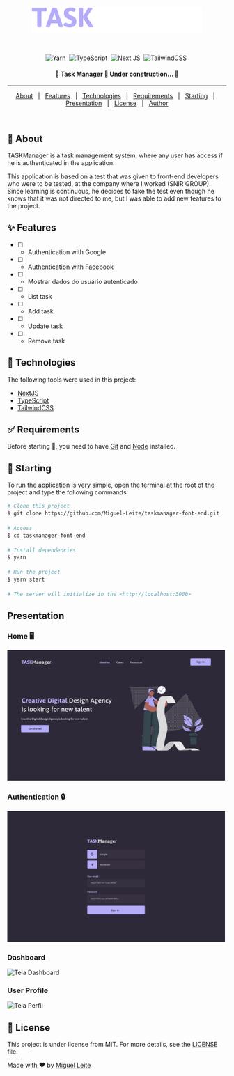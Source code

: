 <div align="center" id="top">
  <img src="./src/assets/logo.svg" alt="Main" />

  &#xa0;

  <!-- <a href="https://main.netlify.app">Demo</a> -->
</div>

<!-- <h1 align="center">Main</h1> -->

<span align="center">

![Yarn](https://img.shields.io/badge/yarn-%232C8EBB.svg?style=for-the-badge&logo=yarn&logoColor=white)&nbsp;
![TypeScript](https://img.shields.io/badge/typescript-%23007ACC.svg?style=for-the-badge&logo=typescript&logoColor=white)&nbsp;
![Next JS](https://img.shields.io/badge/Next-black?style=for-the-badge&logo=next.js&logoColor=white)&nbsp;
![TailwindCSS](https://img.shields.io/badge/tailwindcss-%2338B2AC.svg?style=for-the-badge&logo=tailwind-css&logoColor=white)&nbsp;

</span>

<!-- Status -->

<h4 align="center">
 🚧  Task Manager 🚀 Under construction...  🚧
</h4>

<hr>

<p align="center">
  <a href="#dart-about">About</a> &#xa0; | &#xa0;
  <a href="#sparkles-features">Features</a> &#xa0; | &#xa0;
  <a href="#rocket-technologies">Technologies</a> &#xa0; | &#xa0;
  <a href="#white_check_mark-requirements">Requirements</a> &#xa0; | &#xa0;
  <a href="#checkered_flag-starting">Starting</a> &#xa0; | &#xa0;
  <a href="#presentation">Presentation</a> &#xa0; | &#xa0;
  <a href="#memo-license">License</a> &#xa0; | &#xa0;
  <a href="https://github.com/Miguel-Leite" target="_blank">Author</a>
</p>

<br>

## :dart: About ##

TASKManager is a task management system, where any user has access if he is
authenticated in the application. <br />

This application is based on a test that was given to front-end developers who were
to be tested, at the company where I worked (SNIR GROUP).
Since learning is continuous, he decides to take the test even though he knows that it was not directed to me, but I was able to add new features to the project.

## :sparkles: Features ##

- [ ] - Authentication with Google
- [ ] - Authentication with Facebook
- [ ] - Mostrar dados do usuário autenticado
- [ ] - List task
- [ ] - Add task
- [ ] - Update task
- [ ] - Remove task

## :rocket: Technologies ##

The following tools were used in this project:

- [NextJS](https://nextjs.org/)
- [TypeScript](https://www.typescriptlang.org/)
- [TailwindCSS](https://tailwindcss.com/)

## :white_check_mark: Requirements ##

Before starting :checkered_flag:, you need to have [Git](https://git-scm.com) and [Node](https://nodejs.org/en/) installed.

## :checkered_flag: Starting ##

To run the application is very simple, open the terminal at the root of the project and type the following commands: <br />

```bash
# Clone this project
$ git clone https://github.com/Miguel-Leite/taskmanager-font-end.git

# Access
$ cd taskmanager-font-end

# Install dependencies
$ yarn

# Run the project
$ yarn start

# The server will initialize in the <http://localhost:3000>
```
## Presentation ##

### Home 🖥️

<img width="500" height="300" src="./screens/SnirTask.svg" alt="Tela Home" />

### Authentication 🔒️

<img width="500" height="300" src="./screens/SnirTask login.svg" alt="Tela login" />

### Dashboard

<img width="500" height="300" src="./screens/SnirTask dashboard.svg" alt="Tela Dashboard" />

### User Profile

<img width="500" height="300" src="./screens/SnirTask dashboard profile.svg" alt="Tela Perfil" />

## :memo: License ##

This project is under license from MIT. For more details, see the [LICENSE](LICENSE.md) file.

Made with :heart: by <a href="https://github.com/Miguel-Leite" target="_blank">Miguel Leite</a>

